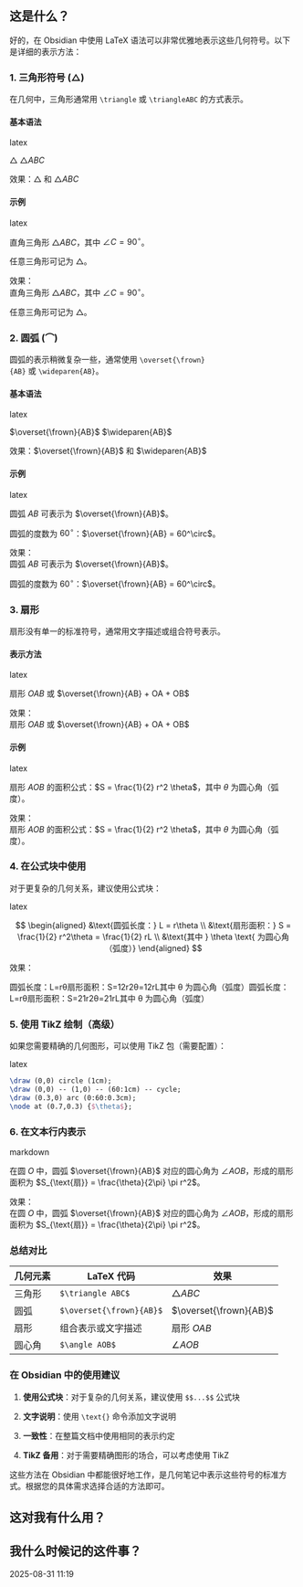 ## 这是什么？

好的，在 Obsidian 中使用 LaTeX 语法可以非常优雅地表示这些几何符号。以下是详细的表示方法：

### 1. 三角形符号 (△)

在几何中，三角形通常用 `\triangle` 或 `\triangleABC` 的方式表示。

#### 基本语法

latex

$\triangle$
$\triangle ABC$

效果：$\triangle$ 和 $\triangle ABC$

#### 示例

latex

直角三角形 $\triangle ABC$，其中 $\angle C = 90^\circ$。

任意三角形可记为 $\triangle$。

效果：  
直角三角形 $\triangle ABC$，其中 $\angle C = 90^\circ$。

任意三角形可记为 $\triangle$。

### 2. 圆弧 (⌒)

圆弧的表示稍微复杂一些，通常使用 `\overset{\frown}{AB}` 或 `\wideparen{AB}`。

#### 基本语法

latex

$\overset{\frown}{AB}$
$\wideparen{AB}$

效果：$\overset{\frown}{AB}$ 和 $\wideparen{AB}$

#### 示例

latex

圆弧 $AB$ 可表示为 $\overset{\frown}{AB}$。

圆弧的度数为 $60^\circ$：$\overset{\frown}{AB} = 60^\circ$。

效果：  
圆弧 $AB$ 可表示为 $\overset{\frown}{AB}$。

圆弧的度数为 $60^\circ$：$\overset{\frown}{AB} = 60^\circ$。

### 3. 扇形

扇形没有单一的标准符号，通常用文字描述或组合符号表示。

#### 表示方法

latex

扇形 $OAB$ 或 $\overset{\frown}{AB} + OA + OB$

效果：  
扇形 $OAB$ 或 $\overset{\frown}{AB} + OA + OB$

#### 示例

latex

扇形 $AOB$ 的面积公式：$S = \frac{1}{2} r^2 \theta$，其中 $\theta$ 为圆心角（弧度）。

效果：  
扇形 $AOB$ 的面积公式：$S = \frac{1}{2} r^2 \theta$，其中 $\theta$ 为圆心角（弧度）。

### 4. 在公式块中使用

对于更复杂的几何关系，建议使用公式块：

latex

$$
\begin{aligned}
&\text{圆弧长度：} L = r\theta \\
&\text{扇形面积：} S = \frac{1}{2} r^2\theta = \frac{1}{2} rL \\
&\text{其中 } \theta \text{ 为圆心角（弧度）}
\end{aligned}
$$

效果：

圆弧长度：L=rθ扇形面积：S=12r2θ=12rL其中 θ 为圆心角（弧度）​圆弧长度：L=rθ扇形面积：S=21​r2θ=21​rL其中 θ 为圆心角（弧度）​

### 5. 使用 TikZ 绘制（高级）

如果您需要精确的几何图形，可以使用 TikZ 包（需要配置）：

latex

```tikz
\draw (0,0) circle (1cm);
\draw (0,0) -- (1,0) -- (60:1cm) -- cycle;
\draw (0.3,0) arc (0:60:0.3cm);
\node at (0.7,0.3) {$\theta$};
```

### 6. 在文本行内表示

markdown

在圆 $O$ 中，圆弧 $\overset{\frown}{AB}$ 对应的圆心角为 $\angle AOB$，形成的扇形面积为 $S_{\text{扇}} = \frac{\theta}{2\pi} \pi r^2$。

效果：  
在圆 $O$ 中，圆弧 $\overset{\frown}{AB}$ 对应的圆心角为 $\angle AOB$，形成的扇形面积为 $S_{\text{扇}} = \frac{\theta}{2\pi} \pi r^2$。

### 总结对比

|几何元素|LaTeX 代码|效果|
|---|---|---|
|三角形|`$\triangle ABC$`|$\triangle ABC$|
|圆弧|`$\overset{\frown}{AB}$`|$\overset{\frown}{AB}$|
|扇形|组合表示或文字描述|扇形 $OAB$|
|圆心角|`$\angle AOB$`|$\angle AOB$|

### 在 Obsidian 中的使用建议

1. **使用公式块**：对于复杂的几何关系，建议使用 `$$...$$` 公式块
    
2. **文字说明**：使用 `\text{}` 命令添加文字说明
    
3. **一致性**：在整篇文档中使用相同的表示约定
    
4. **TikZ 备用**：对于需要精确图形的场合，可以考虑使用 TikZ
    

这些方法在 Obsidian 中都能很好地工作，是几何笔记中表示这些符号的标准方式。根据您的具体需求选择合适的方法即可。
## 这对我有什么用？

## 我什么时候记的这件事？

2025-08-31 11:19

